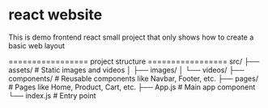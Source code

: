<h1>react website</h1>
<p>This is demo frontend react small project that only shows how to create a basic web layout</p>

================= project structure =================
src/
├── assets/          # Static images and videos
│   ├── images/
│   └── videos/
├── components/      # Reusable components like Navbar, Footer, etc.
├── pages/           # Pages like Home, Product, Cart, etc.
├── App.js           # Main app component
└── index.js         # Entry point
